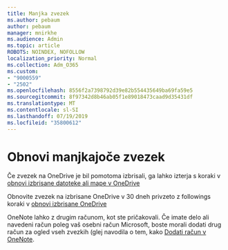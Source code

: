 ```yaml
---
title: Manjka zvezek
ms.author: pebaum
author: pebaum
manager: mnirkhe
ms.audience: Admin
ms.topic: article
ROBOTS: NOINDEX, NOFOLLOW
localization_priority: Normal
ms.collection: Adm_O365
ms.custom:
- "9000559"
- "2502"
ms.openlocfilehash: 8556f2a7398792d39e82b554435649ba69fa59e5
ms.sourcegitcommit: 8f97342d8b46ab05f1e89018473caad9d35431df
ms.translationtype: MT
ms.contentlocale: sl-SI
ms.lasthandoff: 07/19/2019
ms.locfileid: "35800612"
---
```

# <a name="recover-missing-notebook"></a>Obnovi manjkajoče zvezek

Če zvezek na OneDrive je bil pomotoma izbrisali, ga lahko izterja s koraki v [obnovi izbrisane datoteke ali mape v OneDrive](https://support.office.com/article/949ada80-0026-4db3-a953-c99083e6a84f)

Obnovite zvezek na izbrisane OneDrive v 30 dneh privzeto z followings koraki v [obnovi izbrisane OneDrive](https://docs.microsoft.com/onedrive/restore-deleted-onedrive)

OneNote lahko z drugim računom, kot ste pričakovali. Če imate delo ali navedeni račun poleg vaš osebni račun Microsoft, boste morali dodati drug račun za ogled vseh zvezkih (glej navodila o tem, kako [Dodati račun v OneNote](https://support.office.com/article/5afff855-54ee-47e4-a773-db048d4ac299).